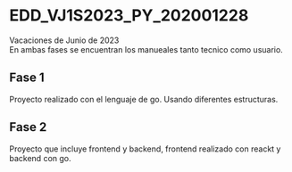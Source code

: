 # EDD_VJ1S2023_PY_202001228
Vacaciones de Junio de 2023<br>
En ambas fases se encuentran los manueales tanto tecnico como usuario.
## Fase 1
Proyecto realizado con el lenguaje de go. Usando diferentes estructuras.<br>

## Fase 2
Proyecto que incluye frontend y backend, frontend realizado con reackt y backend con go.
